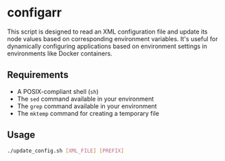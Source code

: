 # configarr

This script is designed to read an XML configuration file and update its node values based on corresponding environment variables. It's useful for dynamically configuring applications based on environment settings in environments like Docker containers.

## Requirements

- A POSIX-compliant shell (`sh`)
- The `sed` command available in your environment
- The `grep` command available in your environment
- The `mktemp` command for creating a temporary file

## Usage

```sh
./update_config.sh [XML_FILE] [PREFIX]
```
